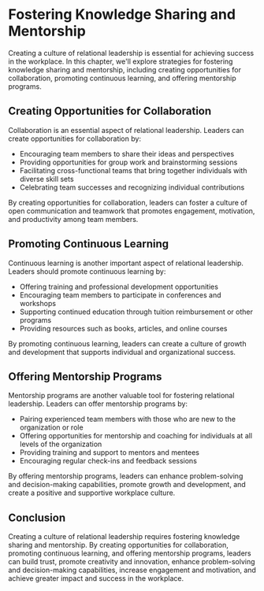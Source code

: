 Fostering Knowledge Sharing and Mentorship
==================================================================================================

Creating a culture of relational leadership is essential for achieving success in the workplace. In this chapter, we'll explore strategies for fostering knowledge sharing and mentorship, including creating opportunities for collaboration, promoting continuous learning, and offering mentorship programs.

Creating Opportunities for Collaboration
----------------------------------------

Collaboration is an essential aspect of relational leadership. Leaders can create opportunities for collaboration by:

* Encouraging team members to share their ideas and perspectives
* Providing opportunities for group work and brainstorming sessions
* Facilitating cross-functional teams that bring together individuals with diverse skill sets
* Celebrating team successes and recognizing individual contributions

By creating opportunities for collaboration, leaders can foster a culture of open communication and teamwork that promotes engagement, motivation, and productivity among team members.

Promoting Continuous Learning
-----------------------------

Continuous learning is another important aspect of relational leadership. Leaders should promote continuous learning by:

* Offering training and professional development opportunities
* Encouraging team members to participate in conferences and workshops
* Supporting continued education through tuition reimbursement or other programs
* Providing resources such as books, articles, and online courses

By promoting continuous learning, leaders can create a culture of growth and development that supports individual and organizational success.

Offering Mentorship Programs
----------------------------

Mentorship programs are another valuable tool for fostering relational leadership. Leaders can offer mentorship programs by:

* Pairing experienced team members with those who are new to the organization or role
* Offering opportunities for mentorship and coaching for individuals at all levels of the organization
* Providing training and support to mentors and mentees
* Encouraging regular check-ins and feedback sessions

By offering mentorship programs, leaders can enhance problem-solving and decision-making capabilities, promote growth and development, and create a positive and supportive workplace culture.

Conclusion
----------

Creating a culture of relational leadership requires fostering knowledge sharing and mentorship. By creating opportunities for collaboration, promoting continuous learning, and offering mentorship programs, leaders can build trust, promote creativity and innovation, enhance problem-solving and decision-making capabilities, increase engagement and motivation, and achieve greater impact and success in the workplace.
